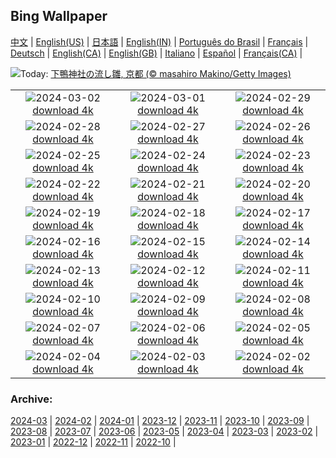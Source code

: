 ## Bing Wallpaper
[中文](README.md) |                     [English(US)](en-US.md) |                     [日本語](ja-JP.md) |                     [English(IN)](en-IN.md) |                     [Português do Brasil](pt-BR.md) |                     [Français](fr-FR.md) |                     [Deutsch](de-DE.md) |                     [English(CA)](en-CA.md) |                     [English(GB)](en-GB.md) |                     [Italiano](it-IT.md) |                     [Español](es-ES.md) |                     [Français(CA)](fr-CA.md) |                    

![](https://www.bing.com/th?id=OHR.Hinamatsuri2024_JA-JP0939071176_UHD.jpg&w=1000)Today: [下鴨神社の流し雛, 京都 (© masahiro Makino/Getty Images)](https://www.bing.com/th?id=OHR.Hinamatsuri2024_JA-JP0939071176_UHD.jpg)

|      |      |      |
| :----: | :----: | :----: |
|![](https://www.bing.com/th?id=OHR.KrugerLeopard_JA-JP0770741894_UHD.jpg&pid=hp&w=384&h=216&rs=1&c=4)2024-03-02 [download 4k](https://www.bing.com/th?id=OHR.KrugerLeopard_JA-JP0770741894_UHD.jpg)|![](https://www.bing.com/th?id=OHR.ModicaItaly_JA-JP0616823869_UHD.jpg&pid=hp&w=384&h=216&rs=1&c=4)2024-03-01 [download 4k](https://www.bing.com/th?id=OHR.ModicaItaly_JA-JP0616823869_UHD.jpg)|![](https://www.bing.com/th?id=OHR.VermilionCliffs_JA-JP0444568228_UHD.jpg&pid=hp&w=384&h=216&rs=1&c=4)2024-02-29 [download 4k](https://www.bing.com/th?id=OHR.VermilionCliffs_JA-JP0444568228_UHD.jpg)|
|![](https://www.bing.com/th?id=OHR.BamburghCastleUK_JA-JP0209461050_UHD.jpg&pid=hp&w=384&h=216&rs=1&c=4)2024-02-28 [download 4k](https://www.bing.com/th?id=OHR.BamburghCastleUK_JA-JP0209461050_UHD.jpg)|![](https://www.bing.com/th?id=OHR.PolarBearCubs_JA-JP0012953029_UHD.jpg&pid=hp&w=384&h=216&rs=1&c=4)2024-02-27 [download 4k](https://www.bing.com/th?id=OHR.PolarBearCubs_JA-JP0012953029_UHD.jpg)|![](https://www.bing.com/th?id=OHR.GrandCanyonWinter_JA-JP9819536991_UHD.jpg&pid=hp&w=384&h=216&rs=1&c=4)2024-02-26 [download 4k](https://www.bing.com/th?id=OHR.GrandCanyonWinter_JA-JP9819536991_UHD.jpg)|
|![](https://www.bing.com/th?id=OHR.HaghartsinMonastery_JA-JP9652317145_UHD.jpg&pid=hp&w=384&h=216&rs=1&c=4)2024-02-25 [download 4k](https://www.bing.com/th?id=OHR.HaghartsinMonastery_JA-JP9652317145_UHD.jpg)|![](https://www.bing.com/th?id=OHR.AlmondBloom_JA-JP9467341348_UHD.jpg&pid=hp&w=384&h=216&rs=1&c=4)2024-02-24 [download 4k](https://www.bing.com/th?id=OHR.AlmondBloom_JA-JP9467341348_UHD.jpg)|![](https://www.bing.com/th?id=OHR.Fuji2024_JA-JP9270000739_UHD.jpg&pid=hp&w=384&h=216&rs=1&c=4)2024-02-23 [download 4k](https://www.bing.com/th?id=OHR.Fuji2024_JA-JP9270000739_UHD.jpg)|
|![](https://www.bing.com/th?id=OHR.BrightonBoxes_JA-JP7289590135_UHD.jpg&pid=hp&w=384&h=216&rs=1&c=4)2024-02-22 [download 4k](https://www.bing.com/th?id=OHR.BrightonBoxes_JA-JP7289590135_UHD.jpg)|![](https://www.bing.com/th?id=OHR.YosemiteFirefall_JA-JP8953953821_UHD.jpg&pid=hp&w=384&h=216&rs=1&c=4)2024-02-21 [download 4k](https://www.bing.com/th?id=OHR.YosemiteFirefall_JA-JP8953953821_UHD.jpg)|![](https://www.bing.com/th?id=OHR.PeakDistrictNP_JA-JP8773323840_UHD.jpg&pid=hp&w=384&h=216&rs=1&c=4)2024-02-20 [download 4k](https://www.bing.com/th?id=OHR.PeakDistrictNP_JA-JP8773323840_UHD.jpg)|
|![](https://www.bing.com/th?id=OHR.Ume2024_JA-JP3356449258_UHD.jpg&pid=hp&w=384&h=216&rs=1&c=4)2024-02-19 [download 4k](https://www.bing.com/th?id=OHR.Ume2024_JA-JP3356449258_UHD.jpg)|![](https://www.bing.com/th?id=OHR.DominicaWhales_JA-JP8354635905_UHD.jpg&pid=hp&w=384&h=216&rs=1&c=4)2024-02-18 [download 4k](https://www.bing.com/th?id=OHR.DominicaWhales_JA-JP8354635905_UHD.jpg)|![](https://www.bing.com/th?id=OHR.PegadungRocks_JA-JP7689168051_UHD.jpg&pid=hp&w=384&h=216&rs=1&c=4)2024-02-17 [download 4k](https://www.bing.com/th?id=OHR.PegadungRocks_JA-JP7689168051_UHD.jpg)|
|![](https://www.bing.com/th?id=OHR.BackyardBird_JA-JP7123530976_UHD.jpg&pid=hp&w=384&h=216&rs=1&c=4)2024-02-16 [download 4k](https://www.bing.com/th?id=OHR.BackyardBird_JA-JP7123530976_UHD.jpg)|![](https://www.bing.com/th?id=OHR.HippopotamusDay_JA-JP7192785124_UHD.jpg&pid=hp&w=384&h=216&rs=1&c=4)2024-02-15 [download 4k](https://www.bing.com/th?id=OHR.HippopotamusDay_JA-JP7192785124_UHD.jpg)|![](https://www.bing.com/th?id=OHR.BowingCrane_JA-JP6968020887_UHD.jpg&pid=hp&w=384&h=216&rs=1&c=4)2024-02-14 [download 4k](https://www.bing.com/th?id=OHR.BowingCrane_JA-JP6968020887_UHD.jpg)|
|![](https://www.bing.com/th?id=OHR.MarignyBeads_JA-JP4162697836_UHD.jpg&pid=hp&w=384&h=216&rs=1&c=4)2024-02-13 [download 4k](https://www.bing.com/th?id=OHR.MarignyBeads_JA-JP4162697836_UHD.jpg)|![](https://www.bing.com/th?id=OHR.GiantTortoise_JA-JP6597399891_UHD.jpg&pid=hp&w=384&h=216&rs=1&c=4)2024-02-12 [download 4k](https://www.bing.com/th?id=OHR.GiantTortoise_JA-JP6597399891_UHD.jpg)|![](https://www.bing.com/th?id=OHR.FolegandrosGreece_JA-JP6408429847_UHD.jpg&pid=hp&w=384&h=216&rs=1&c=4)2024-02-11 [download 4k](https://www.bing.com/th?id=OHR.FolegandrosGreece_JA-JP6408429847_UHD.jpg)|
|![](https://www.bing.com/th?id=OHR.ChinaDragon_JA-JP6088029412_UHD.jpg&pid=hp&w=384&h=216&rs=1&c=4)2024-02-10 [download 4k](https://www.bing.com/th?id=OHR.ChinaDragon_JA-JP6088029412_UHD.jpg)|![](https://www.bing.com/th?id=OHR.SapporoSnowFest2024_JA-JP5845958327_UHD.jpg&pid=hp&w=384&h=216&rs=1&c=4)2024-02-09 [download 4k](https://www.bing.com/th?id=OHR.SapporoSnowFest2024_JA-JP5845958327_UHD.jpg)|![](https://www.bing.com/th?id=OHR.MtHoodOregon_JA-JP1952709545_UHD.jpg&pid=hp&w=384&h=216&rs=1&c=4)2024-02-08 [download 4k](https://www.bing.com/th?id=OHR.MtHoodOregon_JA-JP1952709545_UHD.jpg)|
|![](https://www.bing.com/th?id=OHR.GrandCanyonVerdon_JA-JP1674672705_UHD.jpg&pid=hp&w=384&h=216&rs=1&c=4)2024-02-07 [download 4k](https://www.bing.com/th?id=OHR.GrandCanyonVerdon_JA-JP1674672705_UHD.jpg)|![](https://www.bing.com/th?id=OHR.LakeTahoeRock_JA-JP1426233885_UHD.jpg&pid=hp&w=384&h=216&rs=1&c=4)2024-02-06 [download 4k](https://www.bing.com/th?id=OHR.LakeTahoeRock_JA-JP1426233885_UHD.jpg)|![](https://www.bing.com/th?id=OHR.TeideNational_JA-JP0929359307_UHD.jpg&pid=hp&w=384&h=216&rs=1&c=4)2024-02-05 [download 4k](https://www.bing.com/th?id=OHR.TeideNational_JA-JP0929359307_UHD.jpg)|
|![](https://www.bing.com/th?id=OHR.Risshun2024_JA-JP0473025978_UHD.jpg&pid=hp&w=384&h=216&rs=1&c=4)2024-02-04 [download 4k](https://www.bing.com/th?id=OHR.Risshun2024_JA-JP0473025978_UHD.jpg)|![](https://www.bing.com/th?id=OHR.Hakodate2024_JA-JP0227242180_UHD.jpg&pid=hp&w=384&h=216&rs=1&c=4)2024-02-03 [download 4k](https://www.bing.com/th?id=OHR.Hakodate2024_JA-JP0227242180_UHD.jpg)|![](https://www.bing.com/th?id=OHR.AlpineMarmot_JA-JP5712211606_UHD.jpg&pid=hp&w=384&h=216&rs=1&c=4)2024-02-02 [download 4k](https://www.bing.com/th?id=OHR.AlpineMarmot_JA-JP5712211606_UHD.jpg)|


### Archive:
[2024-03](archive/ja-JP/202403/README.md) | [2024-02](archive/ja-JP/202402/README.md) | [2024-01](archive/ja-JP/202401/README.md) | [2023-12](archive/ja-JP/202312/README.md) | [2023-11](archive/ja-JP/202311/README.md) | [2023-10](archive/ja-JP/202310/README.md) | [2023-09](archive/ja-JP/202309/README.md) | [2023-08](archive/ja-JP/202308/README.md) | [2023-07](archive/ja-JP/202307/README.md) | [2023-06](archive/ja-JP/202306/README.md) | [2023-05](archive/ja-JP/202305/README.md) | [2023-04](archive/ja-JP/202304/README.md) | [2023-03](archive/ja-JP/202303/README.md) | [2023-02](archive/ja-JP/202302/README.md) | [2023-01](archive/ja-JP/202301/README.md) | [2022-12](archive/ja-JP/202212/README.md) | [2022-11](archive/ja-JP/202211/README.md) | [2022-10](archive/ja-JP/202210/README.md) | 